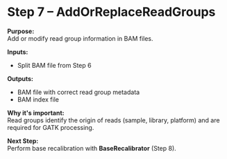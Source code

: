 # Step 7 – AddOrReplaceReadGroups

**Purpose:**  
Add or modify read group information in BAM files.

**Inputs:**  
- Split BAM file from Step 6

**Outputs:**  
- BAM file with correct read group metadata
- BAM index file

**Why it's important:**  
Read groups identify the origin of reads (sample, library, platform) and are required for GATK processing.

**Next Step:**  
Perform base recalibration with **BaseRecalibrator** (Step 8).
